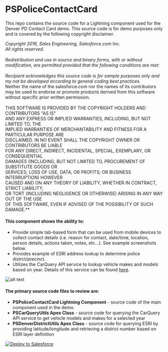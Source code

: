 # PSPoliceContactCard

This repo contains the source code for a Lightning component used for the Denver PD Contact Card demo. This source code is for demo purposes only and is covered by the following copyright disclaimer.

**Copyright 2016, Sales Engineering, Salesforce.com Inc.
<br/>All rights reserved.
<br/>
<br/>Redistribution and use in source and binary forms, with or without modification, are permitted provided that the following conditions are met:
<br/>
<br/>* Recipient acknowledges this source code is for sample purposes only and my not be developed according to general coding best practices. 
<br/>* Neither the name of the salesforce.com nor the names of its contributors may be used to endorse or promote products derived from this software without specific prior written permission.
<br/>
<br/>THIS SOFTWARE IS PROVIDED BY THE COPYRIGHT HOLDERS AND CONTRIBUTORS "AS IS"
<br/>AND ANY EXPRESS OR IMPLIED WARRANTIES, INCLUDING, BUT NOT LIMITED TO, THE
<br/>IMPLIED WARRANTIES OF MERCHANTABILITY AND FITNESS FOR A PARTICULAR PURPOSE ARE
<br/>DISCLAIMED. IN NO EVENT SHALL THE COPYRIGHT OWNER OR CONTRIBUTORS BE LIABLE
<br/>FOR ANY DIRECT, INDIRECT, INCIDENTAL, SPECIAL, EXEMPLARY, OR CONSEQUENTIAL
<br/>DAMAGES (INCLUDING, BUT NOT LIMITED TO, PROCUREMENT OF SUBSTITUTE GOODS OR
<br/>SERVICES; LOSS OF USE, DATA, OR PROFITS; OR BUSINESS INTERRUPTION) HOWEVER
<br/>CAUSED AND ON ANY THEORY OF LIABILITY, WHETHER IN CONTRACT, STRICT LIABILITY,
<br/>OR TORT (INCLUDING NEGLIGENCE OR OTHERWISE) ARISING IN ANY WAY OUT OF THE USE
<br/>OF THIS SOFTWARE, EVEN IF ADVISED OF THE POSSIBILITY OF SUCH DAMAGE.**

#### This component shows the ability to:
* Provide simple tab-based form that can be used from mobile devices to collect contact details (i.e. reason for contact, date/time, location, person details, actions taken, notes, etc...). See example screenshots below.
* Provides example of ESRI address lookup to determine police distrct/precinct.
* Utilizes the CarQuery API service to lookup vehicle makes and models based on year. Details of this service can be found [here](http://www.carqueryapi.com/).

![alt text](https://github.com/thedges/PSPoliceContactCard/blob/master/PSPoliceContactCard.png "Sample Image")

#### The primary source code files to review are:
* <b>PSPoliceContactCard Lightning Component</b> - source code of the main component used in the demo.
* <b>PSCarQueryUtils Apex Class</b> - source code for querying the CarQuery API service to get vehicle models and makes for a selected year
* <b>PSDenverDistrictUtils Apex Class</b> - source code for querying ESRI by providing latitude/longitude and retrieving a district number based on ESRI layer definition

<a href="https://githubsfdeploy.herokuapp.com">
  <img alt="Deploy to Salesforce"
       src="https://raw.githubusercontent.com/afawcett/githubsfdeploy/master/deploy.png">
</a>
